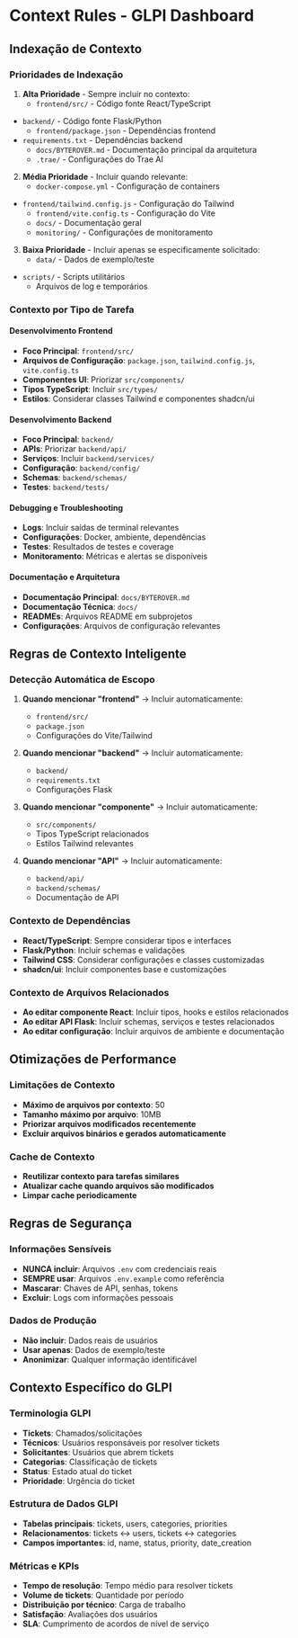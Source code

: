 # Context Rules - GLPI Dashboard

## Indexação de Contexto

### Prioridades de Indexação
1. **Alta Prioridade** - Sempre incluir no contexto:
   - `frontend/src/` - Código fonte React/TypeScript
- `backend/` - Código fonte Flask/Python
   - `frontend/package.json` - Dependências frontend
- `requirements.txt` - Dependências backend
   - `docs/BYTEROVER.md` - Documentação principal da arquitetura
   - `.trae/` - Configurações do Trae AI

2. **Média Prioridade** - Incluir quando relevante:
   - `docker-compose.yml` - Configuração de containers
- `frontend/tailwind.config.js` - Configuração do Tailwind
   - `frontend/vite.config.ts` - Configuração do Vite
   - `docs/` - Documentação geral
   - `monitoring/` - Configurações de monitoramento

3. **Baixa Prioridade** - Incluir apenas se especificamente solicitado:
   - `data/` - Dados de exemplo/teste
- `scripts/` - Scripts utilitários
   - Arquivos de log e temporários

### Contexto por Tipo de Tarefa

#### Desenvolvimento Frontend
- **Foco Principal**: `frontend/src/`
- **Arquivos de Configuração**: `package.json`, `tailwind.config.js`, `vite.config.ts`
- **Componentes UI**: Priorizar `src/components/`
- **Tipos TypeScript**: Incluir `src/types/`
- **Estilos**: Considerar classes Tailwind e componentes shadcn/ui

#### Desenvolvimento Backend
- **Foco Principal**: `backend/`
- **APIs**: Priorizar `backend/api/`
- **Serviços**: Incluir `backend/services/`
- **Configuração**: `backend/config/`
- **Schemas**: `backend/schemas/`
- **Testes**: `backend/tests/`

#### Debugging e Troubleshooting
- **Logs**: Incluir saídas de terminal relevantes
- **Configurações**: Docker, ambiente, dependências
- **Testes**: Resultados de testes e coverage
- **Monitoramento**: Métricas e alertas se disponíveis

#### Documentação e Arquitetura
- **Documentação Principal**: `docs/BYTEROVER.md`
- **Documentação Técnica**: `docs/`
- **READMEs**: Arquivos README em subprojetos
- **Configurações**: Arquivos de configuração relevantes

## Regras de Contexto Inteligente

### Detecção Automática de Escopo
1. **Quando mencionar "frontend"** → Incluir automaticamente:
   - `frontend/src/`
   - `package.json`
   - Configurações do Vite/Tailwind

2. **Quando mencionar "backend"** → Incluir automaticamente:
   - `backend/`
   - `requirements.txt`
   - Configurações Flask

3. **Quando mencionar "componente"** → Incluir automaticamente:
   - `src/components/`
   - Tipos TypeScript relacionados
   - Estilos Tailwind relevantes

4. **Quando mencionar "API"** → Incluir automaticamente:
   - `backend/api/`
   - `backend/schemas/`
   - Documentação de API

### Contexto de Dependências
- **React/TypeScript**: Sempre considerar tipos e interfaces
- **Flask/Python**: Incluir schemas e validações
- **Tailwind CSS**: Considerar configurações e classes customizadas
- **shadcn/ui**: Incluir componentes base e customizações

### Contexto de Arquivos Relacionados
- **Ao editar componente React**: Incluir tipos, hooks e estilos relacionados
- **Ao editar API Flask**: Incluir schemas, serviços e testes relacionados
- **Ao editar configuração**: Incluir arquivos de ambiente e documentação

## Otimizações de Performance

### Limitações de Contexto
- **Máximo de arquivos por contexto**: 50
- **Tamanho máximo por arquivo**: 10MB
- **Priorizar arquivos modificados recentemente**
- **Excluir arquivos binários e gerados automaticamente**

### Cache de Contexto
- **Reutilizar contexto para tarefas similares**
- **Atualizar cache quando arquivos são modificados**
- **Limpar cache periodicamente**

## Regras de Segurança

### Informações Sensíveis
- **NUNCA incluir**: Arquivos `.env` com credenciais reais
- **SEMPRE usar**: Arquivos `.env.example` como referência
- **Mascarar**: Chaves de API, senhas, tokens
- **Excluir**: Logs com informações pessoais

### Dados de Produção
- **Não incluir**: Dados reais de usuários
- **Usar apenas**: Dados de exemplo/teste
- **Anonimizar**: Qualquer informação identificável

## Contexto Específico do GLPI

### Terminologia GLPI
- **Tickets**: Chamados/solicitações
- **Técnicos**: Usuários responsáveis por resolver tickets
- **Solicitantes**: Usuários que abrem tickets
- **Categorias**: Classificação de tickets
- **Status**: Estado atual do ticket
- **Prioridade**: Urgência do ticket

### Estrutura de Dados GLPI
- **Tabelas principais**: tickets, users, categories, priorities
- **Relacionamentos**: tickets ↔ users, tickets ↔ categories
- **Campos importantes**: id, name, status, priority, date_creation

### Métricas e KPIs
- **Tempo de resolução**: Tempo médio para resolver tickets
- **Volume de tickets**: Quantidade por período
- **Distribuição por técnico**: Carga de trabalho
- **Satisfação**: Avaliações dos usuários
- **SLA**: Cumprimento de acordos de nível de serviço
